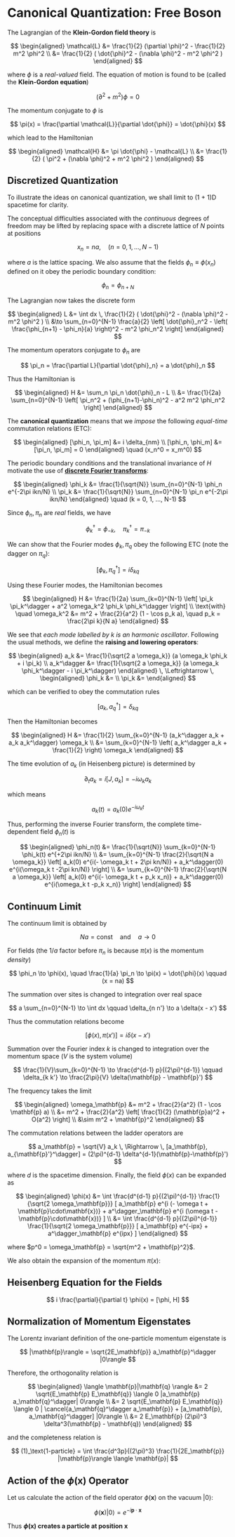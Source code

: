# Canonical Quantization: Free Boson

The Lagrangian of the **Klein-Gordon field theory** is

$$
\begin{aligned}
    \mathcal{L} 
    &= \frac{1}{2} (\partial \phi)^2 
    - \frac{1}{2} m^2 \phi^2
    \\
    &= \frac{1}{2} (
        \dot{\phi}^2 - (\nabla \phi)^2 - m^2 \phi^2
    )
\end{aligned}
$$

where $\phi$ is a *real-valued* field. The equation of motion is found to be (called the **Klein-Gordon equation**)

$$
(\partial^2 + m^2) \phi = 0
$$

The momentum conjugate to $\phi$ is

$$
\pi(x) = \frac{\partial \mathcal{L}}{\partial \dot{\phi}}
= \dot{\phi}(x)
$$

which lead to the Hamiltonian

$$
\begin{aligned}
    \mathcal{H} 
    &= \pi \dot{\phi} - \mathcal{L}
    \\
    &= \frac{1}{2} (
        \pi^2 + (\nabla \phi)^2 + m^2 \phi^2
    )
\end{aligned}
$$

## Discretized Quantization

To illustrate the ideas on canonical quantization, we shall limit to (1 + 1)D spacetime for clarity. 

The conceptual difficulties associated with the *continuous* degrees of freedom may be lifted by replacing space with a discrete lattice of $N$ points at positions 

$$
x_n = n a, \quad (n = 0,1,...,N-1)
$$

where $a$ is the lattice spacing. We also assume that the fields $\phi_n \equiv \phi(x_n)$ defined on it obey the periodic boundary condition:

$$
\phi_{n} = \phi_{n+N}
$$

The Lagrangian now takes the discrete form

$$
\begin{aligned}
    L &= \int dx \, \frac{1}{2} (
        \dot{\phi}^2 - (\nabla \phi)^2 - m^2 \phi^2
    ) \\
    &\to \sum_{n=0}^{N-1} \frac{a}{2} \left[
        \dot{\phi}_n^2 
        - \left(
            \frac{\phi_{n+1} - \phi_n}{a}
        \right)^2
        - m^2 \phi_n^2 
    \right]
\end{aligned}
$$

The momentum operators conjugate to $\phi_n$ are

$$
\pi_n 
= \frac{\partial L}{\partial \dot{\phi}_n} 
= a \dot{\phi}_n
$$

Thus the Hamiltonian is

$$
\begin{aligned}
    H &= \sum_n \pi_n \dot{\phi}_n - L
    \\
    &= \frac{1}{2a} \sum_{n=0}^{N-1} \left[
        \pi_n^2 + (\phi_{n+1}-\phi_n)^2 - a^2 m^2 \phi_n^2
    \right]
\end{aligned}
$$

The **canonical quantization** means that we *impose* the following *equal-time* commutation relations (ETC):

$$
\begin{aligned}
    [\phi_n, \pi_m] &= i \delta_{nm}
    \\
    [\phi_n, \phi_m] &= [\pi_n, \pi_m] = 0
\end{aligned} \quad
(x_n^0 = x_m^0)
$$

The periodic boundary conditions and the translational invariance of $H$ motivate the use of [**discrete Fourier transforms**](https://en.wikipedia.org/wiki/Discrete_Fourier_transform#Definition):

$$
\begin{aligned}
    \phi_k &= \frac{1}{\sqrt{N}} \sum_{n=0}^{N-1} \phi_n e^{-2\pi ikn/N}
    \\
    \pi_k &= \frac{1}{\sqrt{N}} \sum_{n=0}^{N-1} \pi_n e^{-2\pi ikn/N}
\end{aligned} \quad
(k = 0, 1, ..., N-1)
$$

Since $\phi_n, \pi_n$ are *real* fields, we have

$$
\phi_k^\dagger = \phi_{-k}, \quad
\pi_k^\dagger = \pi_{-k}
$$

We can show that the Fourier modes $\phi_k, \pi_q$ obey the following ETC (note the dagger on $\pi_q$):

$$
[\phi_k, \pi^\dagger_q] = i \delta_{kq}
$$

Using these Fourier modes, the Hamiltonian becomes

$$
\begin{aligned}
    H &= \frac{1}{2a} \sum_{k=0}^{N-1} \left[
        \pi_k \pi_k^\dagger 
        + a^2 \omega_k^2 \phi_k \phi_k^\dagger
    \right]
    \\
    \text{with} \quad \omega_k^2
    &= m^2 + \frac{2}{a^2} 
    (1 - \cos p_k a), \quad
    p_k = \frac{2\pi k}{N a}
\end{aligned}
$$

We see that *each mode labelled by $k$ is an harmonic oscillator*. Following the usual methods, we define the **raising and lowering operators**:

$$
\begin{aligned}
    a_k &= \frac{1}{\sqrt{2 a \omega_k}} 
    (a \omega_k \phi_k + i \pi_k)
    \\
    a_k^\dagger &= \frac{1}{\sqrt{2 a \omega_k}} 
    (a \omega_k \phi_k^\dagger - i \pi_k^\dagger)
\end{aligned}
\, \Leftrightarrow \,
\begin{aligned}
    \phi_k &= 
    \\
    \pi_k &= 
\end{aligned}
$$

which can be verified to obey the commutation rules

$$
[a_k, a_q^\dagger] = \delta_{kq}
$$

Then the Hamiltonian becomes

$$
\begin{aligned}
    H &= \frac{1}{2} \sum_{k=0}^{N-1} 
    (a_k^\dagger a_k + a_k a_k^\dagger) \omega_k
    \\
    &= \sum_{k=0}^{N-1} \left(
        a_k^\dagger a_k + \frac{1}{2}
    \right) \omega_k
\end{aligned}
$$

The time evolution of $a_k$ (in Heisenberg picture) is determined by

$$
\partial_t a_k = i[J, a_k] = -i \omega_k a_k
$$

which means

$$
a_k(t) = a_k(0) e^{-i\omega_k t}
$$

Thus, performing the inverse Fourier transform, the complete time-dependent field $\phi_n(t)$ is

$$
\begin{aligned}
    \phi_n(t) 
    &= \frac{1}{\sqrt{N}} \sum_{k=0}^{N-1} \phi_k(t) e^{+2\pi ikn/N}
    \\
    &= \sum_{k=0}^{N-1} \frac{2}{\sqrt{N a \omega_k}} \left[
        a_k(0) e^{i(- \omega_k t + 2\pi kn/N)}
        + a_k^\dagger(0) e^{i(\omega_k t -2\pi kn/N)}
    \right]
    \\
    &= \sum_{k=0}^{N-1} \frac{2}{\sqrt{N a \omega_k}} \left[
        a_k(0) e^{i(- \omega_k t + p_k x_n)}
        + a_k^\dagger(0) e^{i(\omega_k t -p_k x_n)}
    \right]
\end{aligned}
$$

## Continuum Limit

The continuum limit is obtained by

$$
Na = \text{const} \quad \text{and} \quad
a \to 0
$$

For fields (the $1/a$ factor before $\pi_n$ is because $\pi(x)$ is the momentum *density*)

$$
\phi_n \to \phi(x), \quad
\frac{1}{a} \pi_n \to \pi(x) = \dot{\phi}(x) \qquad 
(x = na)
$$

The summation over sites is changed to integration over real space

$$
a \sum_{n=0}^{N-1} \to \int dx \qquad
\delta_{n n'} \to a \delta(x - x')
$$

Thus the commutation relations become

$$
[\phi(x), \pi(x')] = i \delta(x - x')
$$

Summation over the Fourier index $k$ is changed to integration over the momentum space ($V$ is the system volume)

$$
\frac{1}{V}\sum_{k=0}^{N-1} \to \frac{d^{d-1} p}{(2\pi)^{d-1}}
\qquad
\delta_{k k'} \to \frac{2\pi}{V} \delta(\mathbf{p} - \mathbf{p}')
$$

The frequency takes the limit

$$
\begin{aligned}
    \omega_\mathbf{p}
    &= m^2 + \frac{2}{a^2} (1 - \cos \mathbf{p} a)
    \\
    &= m^2 + \frac{2}{a^2} \left[
        \frac{1}{2} (\mathbf{p}a)^2 + O(a^2)
    \right]
    \\
    &\sim m^2 + \mathbf{p}^2
\end{aligned}
$$

The commutation relations between the ladder operators are

$$
a_\mathbf{p} = \sqrt{V} a_k \, \Rightarrow \,
[a_\mathbf{p}, a_{\mathbf{p}'}^\dagger] 
= (2\pi)^{d-1} \delta^{d-1}(\mathbf{p}-\mathbf{p}')
$$

where $d$ is the spacetime dimension. Finally, the field $\phi(x)$ can be expanded as

$$
\begin{aligned}
    \phi(x) 
    &= \int \frac{d^{d-1} p}{(2\pi)^{d-1}} 
    \frac{1}{\sqrt{2 \omega_\mathbf{p}}} [
        a_\mathbf{p} e^{i (- \omega t + \mathbf{p}\cdot\mathbf{x})} 
        + a^\dagger_\mathbf{p} e^{i (\omega t - \mathbf{p}\cdot\mathbf{x})}
    ] \\
    &= \int \frac{d^{d-1} p}{(2\pi)^{d-1}} 
    \frac{1}{\sqrt{2 \omega_\mathbf{p}}} [
        a_\mathbf{p} e^{-ipx} 
        + a^\dagger_\mathbf{p} e^{ipx}
    ]
\end{aligned}
$$

where $p^0 = \omega_\mathbf{p} = \sqrt{m^2 + \mathbf{p}^2}$. 

We also obtain the expansion of the momentum $\pi(x)$:



## Heisenberg Equation for the Fields

$$
i \frac{\partial}{\partial t} \phi(x) = [\phi, H]
$$

## Normalization of Momentum Eigenstates

The Lorentz invariant definition of the one-particle momentum eigenstate is

$$
|\mathbf{p}\rangle 
= \sqrt{2E_\mathbf{p}} a_\mathbf{p}^\dagger |0\rangle
$$

Therefore, the orthogonality relation is

$$
\begin{aligned}
    \langle \mathbf{p}|\mathbf{q} \rangle
    &= 2 \sqrt{E_\mathbf{p} E_\mathbf{q}}
    \langle 0 |a_\mathbf{p} a_\mathbf{q}^\dagger| 0\rangle
    \\
    &= 2 \sqrt{E_\mathbf{p} E_\mathbf{q}}
    \langle 0 | 
    \cancel{a_\mathbf{q}^\dagger a_\mathbf{p}}
    + [a_\mathbf{p}, a_\mathbf{q}^\dagger] 
    |0\rangle
    \\
    &= 2 E_\mathbf{p} (2\pi)^3
    \delta^3(\mathbf{p} - \mathbf{q})
\end{aligned}
$$

and the completeness relation is

$$
(1)_\text{1-particle}
= \int \frac{d^3p}{(2\pi)^3} \frac{1}{2E_\mathbf{p}}
|\mathbf{p}\rangle \langle \mathbf{p}|
$$

## Action of the $\phi(\mathbf{x})$ Operator

Let us calculate the action of the field operator $\phi(\mathbf{x})$ on the vacuum $|0\rangle$:

$$
\phi(\mathbf{x}) | 0 \rangle
= e^{-i \mathbf{p}\cdot \mathbf{x}}
$$

Thus **$\phi(\mathbf{x})$ creates a particle at position $\mathbf{x}$**
